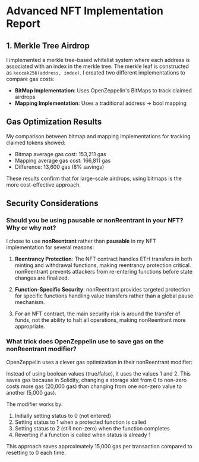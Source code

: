 # Advanced NFT Implementation Report

## 1. Merkle Tree Airdrop

I implemented a merkle tree-based whitelist system where each address is associated with an index in the merkle tree. The merkle leaf is constructed as `keccak256(address, index)`. I created two different implementations to compare gas costs:

- **BitMap Implementation**: Uses OpenZeppelin's BitMaps to track claimed airdrops
- **Mapping Implementation**: Uses a traditional address → bool mapping

## Gas Optimization Results

My comparison between bitmap and mapping implementations for tracking claimed tokens showed:
- Bitmap average gas cost: 153,211 gas
- Mapping average gas cost: 166,811 gas
- Difference: 13,600 gas (8% savings)

These results confirm that for large-scale airdrops, using bitmaps is the more cost-effective approach.

## Security Considerations

### Should you be using pausable or nonReentrant in your NFT? Why or why not?

I chose to use **nonReentrant** rather than **pausable** in my NFT implementation for several reasons:

1. **Reentrancy Protection**: The NFT contract handles ETH transfers in both minting and withdrawal functions, making reentrancy protection critical. nonReentrant prevents attackers from re-entering functions before state changes are finalized.

2. **Function-Specific Security**: nonReentrant provides targeted protection for specific functions handling value transfers rather than a global pause mechanism.

3. For an NFT contract, the main security risk is around the transfer of funds, not the ability to halt all operations, making nonReentrant more appropriate.

### What trick does OpenZeppelin use to save gas on the nonReentrant modifier?

OpenZeppelin uses a clever gas optimization in their nonReentrant modifier:

Instead of using boolean values (true/false), it uses the values 1 and 2. This saves gas because in Solidity, changing a storage slot from 0 to non-zero costs more gas (20,000 gas) than changing from one non-zero value to another (5,000 gas).

The modifier works by:
1. Initially setting status to 0 (not entered)
2. Setting status to 1 when a protected function is called
3. Setting status to 2 (still non-zero) when the function completes
4. Reverting if a function is called when status is already 1

This approach saves approximately 15,000 gas per transaction compared to resetting to 0 each time. 